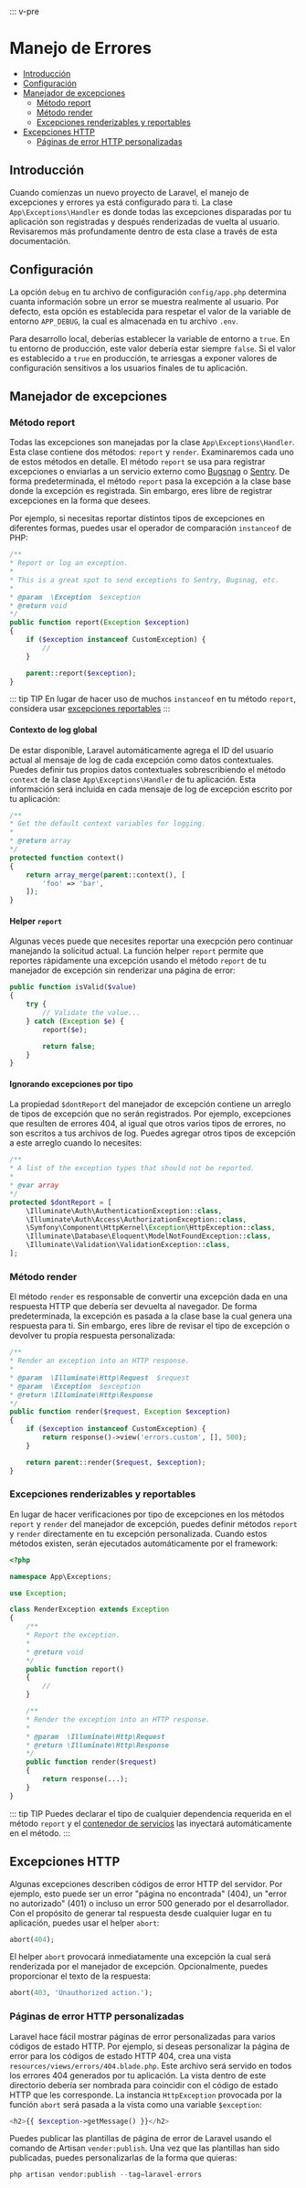 ::: v-pre

# Manejo de Errores

- [Introducción](#introduction)
- [Configuración](#configuration)
- [Manejador de excepciones](#the-exception-handler)
    - [Método report](#report-method)
    - [Método render](#render-method)
    - [Excepciones renderizables y reportables](#renderable-exceptions)
- [Excepciones HTTP](#http-exceptions)
    - [Páginas de error HTTP personalizadas](#custom-http-error-pages)

<a name="introduction"></a>
## Introducción

Cuando comienzas un nuevo proyecto de Laravel, el manejo de excepciones y errores ya está configurado para ti. La clase `App\Exceptions\Handler` es donde todas las excepciones disparadas por tu aplicación son registradas y después renderizadas de vuelta al usuario. Revisaremos más profundamente dentro de esta clase a través de esta documentación.

<a name="configuration"></a>
## Configuración

La opción `debug` en tu archivo de configuración `config/app.php` determina cuanta información sobre un error se muestra realmente al usuario. Por defecto, esta opción es establecida para respetar el valor de la variable de entorno `APP_DEBUG`, la cual es almacenada en tu archivo `.env`.

Para desarrollo local, deberías establecer la variable de entorno a `true`. En tu entorno de producción, este valor debería estar siempre `false`. Si el valor es establecido a `true` en producción, te arriesgas a exponer valores de configuración sensitivos a los usuarios finales de tu aplicación.

<a name="the-exception-handler"></a>
## Manejador de excepciones

<a name="report-method"></a>
### Método report

Todas las excepciones son manejadas por la clase `App\Exceptions\Handler`. Esta clase contiene dos métodos: `report` y `render`. Examinaremos cada uno de estos métodos en detalle. El método `report` se usa para registrar excepciones o enviarlas a un servicio externo como [Bugsnag](https://bugsnag.com) o [Sentry](https://github.com/getsentry/sentry-laravel). De forma predeterminada, el método `report` pasa la excepción a la clase base donde la excepción es registrada. Sin embargo, eres libre de registrar excepciones en la forma que desees.

Por ejemplo, si necesitas reportar distintos tipos de excepciones en diferentes formas, puedes usar el operador de comparación `instanceof` de PHP:

```php
/**
* Report or log an exception.
*
* This is a great spot to send exceptions to Sentry, Bugsnag, etc.
*
* @param  \Exception  $exception
* @return void
*/
public function report(Exception $exception)
{
    if ($exception instanceof CustomException) {
        //
    }

    parent::report($exception);
}
```

::: tip TIP
En lugar de hacer uso de muchos `instanceof` en tu método `report`, considera usar [excepciones reportables](/errors.html#renderable-exceptions)
:::

#### Contexto de log global

De estar disponible, Laravel automáticamente agrega el ID del usuario actual al mensaje de log de cada excepción como datos contextuales. Puedes definir tus propios datos contextuales sobrescribiendo el método `context` de la clase `App\Exceptions\Handler` de tu aplicación. Esta información será incluida en cada mensaje de log de excepción escrito por tu aplicación:

```php   
/**
* Get the default context variables for logging.
*
* @return array
*/
protected function context()
{
    return array_merge(parent::context(), [
        'foo' => 'bar',
    ]);
}
```

#### Helper `report`

Algunas veces puede que necesites reportar una execpción pero continuar manejando la solicitud actual. La función helper `report` permite que reportes rápidamente una excepción usando el método `report` de tu manejador de excepción sin renderizar una página de error:

```php
public function isValid($value)
{
    try {
        // Validate the value...
    } catch (Exception $e) {
        report($e);

        return false;
    }
}
```

#### Ignorando excepciones por tipo

La propiedad `$dontReport` del manejador de excepción contiene un arreglo de tipos de excepción que no serán registrados. Por ejemplo, excepciones que resulten de errores 404, al igual que otros varios tipos de errores, no son escritos a tus archivos de log. Puedes agregar otros tipos de excepción a este arreglo cuando lo necesites:

```php
/**
* A list of the exception types that should not be reported.
*
* @var array
*/
protected $dontReport = [
    \Illuminate\Auth\AuthenticationException::class,
    \Illuminate\Auth\Access\AuthorizationException::class,
    \Symfony\Component\HttpKernel\Exception\HttpException::class,
    \Illuminate\Database\Eloquent\ModelNotFoundException::class,
    \Illuminate\Validation\ValidationException::class,
];
```

<a name="render-method"></a>
### Método render

El método `render` es responsable de convertir una excepción dada en una respuesta HTTP que debería ser devuelta al navegador. De forma predeterminada, la excepción es pasada a la clase base la cual genera una respuesta para ti. Sin embargo, eres libre de revisar el tipo de excepción o devolver tu propia respuesta personalizada:

```php
/**
* Render an exception into an HTTP response.
*
* @param  \Illuminate\Http\Request  $request
* @param  \Exception  $exception
* @return \Illuminate\Http\Response
*/
public function render($request, Exception $exception)
{
    if ($exception instanceof CustomException) {
        return response()->view('errors.custom', [], 500);
    }

    return parent::render($request, $exception);
}
```

<a name="renderable-exceptions"></a>
### Excepciones renderizables y reportables

En lugar de hacer verificaciones por tipo de excepciones en los métodos `report` y `render` del manejador de excepción, puedes definir métodos `report` y `render` directamente en tu excepción personalizada. Cuando estos métodos existen, serán ejecutados automáticamente por el framework:

```php
<?php

namespace App\Exceptions;

use Exception;

class RenderException extends Exception
{
    /**
    * Report the exception.
    *
    * @return void
    */
    public function report()
    {
        //
    }

    /**
    * Render the exception into an HTTP response.
    *
    * @param  \Illuminate\Http\Request
    * @return \Illuminate\Http\Response
    */
    public function render($request)
    {
        return response(...);
    }
}
```

::: tip TIP
Puedes declarar el tipo de cualquier dependencia requerida en el método `report` y el [contenedor de servicios](/container.html) las inyectará automáticamente en el método.
:::

<a name="http-exceptions"></a>
## Excepciones HTTP

Algunas excepciones describen códigos de error HTTP del servidor. Por ejemplo, esto puede ser un error "página no encontrada" (404), un "error no autorizado" (401) o incluso un error 500 generado por el desarrollador. Con el propósito de generar tal respuesta desde cualquier lugar en tu aplicación, puedes usar el helper `abort`:

```php
abort(404);
```

El helper `abort` provocará inmediatamente una excepción la cual será renderizada por el manejador de excepción. Opcionalmente, puedes proporcionar el texto de la respuesta:

```php
abort(403, 'Unauthorized action.');
```

<a name="custom-http-error-pages"></a>
### Páginas de error HTTP personalizadas

Laravel hace fácil mostrar páginas de error personalizadas para varios códigos de estado HTTP. Por ejemplo, si deseas personalizar la página de error para los códigos de estado HTTP 404, crea una vista `resources/views/errors/404.blade.php`. Este archivo será servido en todos los errores 404 generados por tu aplicación. La vista dentro de este directorio debería ser nombrada para coincidir con el código de estado HTTP que les corresponde. La instancia `HttpException` provocada por la función `abort` será pasada a la vista como una variable `$exception`:

```php
<h2>{{ $exception->getMessage() }}</h2>
```

Puedes publicar las plantillas de página de error de Laravel usando el comando de Artisan `vender:publish`. Una vez que las plantillas han sido publicadas, puedes personalizarlas de la forma que quieras:

```php
php artisan vendor:publish --tag=laravel-errors
```